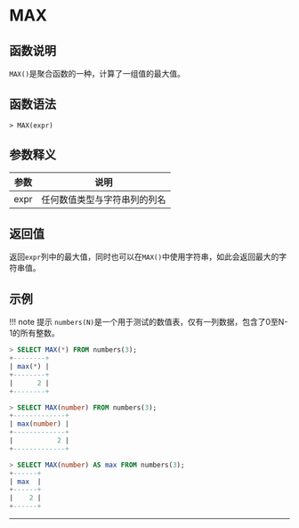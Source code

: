 # **MAX**

## **函数说明**

`MAX()`是聚合函数的一种，计算了一组值的最大值。


## **函数语法**

```
> MAX(expr)
```

## **参数释义**
|  参数  | 说明 |
|  ----  | ----  |
| expr  | 任何数值类型与字符串列的列名|

## **返回值**
返回`expr`列中的最大值，同时也可以在`MAX()`中使用字符串，如此会返回最大的字符串值。

## **示例**

!!! note 提示
    `numbers(N)`是一个用于测试的数值表，仅有一列数据，包含了0至N-1的所有整数。

``` sql
> SELECT MAX(*) FROM numbers(3);
+--------+
| max(*) |
+--------+
|      2 |
+--------+

> SELECT MAX(number) FROM numbers(3);
+-------------+
| max(number) |
+-------------+
|           2 |
+-------------+

> SELECT MAX(number) AS max FROM numbers(3);
+------+
| max  |
+------+
|    2 |
+------+
```


***